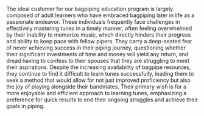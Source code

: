 The ideal customer for our bagpiping education program is largely composed of adult learners who have embraced bagpiping later in life as a passionate endeavor. These individuals frequently face challenges in effectively mastering tunes in a timely manner, often feeling overwhelmed by their inability to memorize music, which directly hinders their progress and ability to keep pace with fellow pipers. They carry a deep-seated fear of never achieving success in their piping journey, questioning whether their significant investments of time and money will yield any return, and dread having to confess to their spouses that they are struggling to meet their aspirations. Despite the increasing availability of bagpipe resources, they continue to find it difficult to learn tunes successfully, leading them to seek a method that would allow for not just improved proficiency but also the joy of playing alongside their bandmates. Their primary wish is for a more enjoyable and efficient approach to learning tunes, emphasizing a preference for quick results to end their ongoing struggles and achieve their goals in piping.